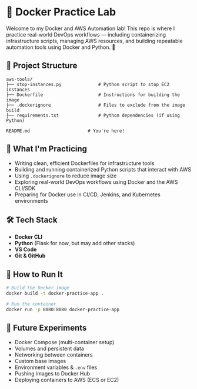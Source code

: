 # 🐳 Docker Practice Lab

Welcome to my Docker and AWS Automation lab! This repo is where I practice real-world DevOps workflows — including containerizing infrastructure scripts, managing AWS resources, and building repeatable automation tools using Docker and Python. 🚀

## 📁 Project Structure

```plaintext
aws-tools/
├── stop-instances.py              # Python script to stop EC2 instances
├── Dockerfile                     # Instructions for building the image
├── .dockerignore                  # Files to exclude from the image build
├── requirements.txt               # Python dependencies (if using Python)

README.md                      # You're here!
```

## 🧠 What I'm Practicing

- Writing clean, efficient Dockerfiles for infrastructure tools
- Building and running containerized Python scripts that interact with AWS
- Using `.dockerignore` to reduce image size
- Exploring real-world DevOps workflows using Docker and the AWS CLI/SDK
- Preparing for Docker use in CI/CD, Jenkins, and Kubernetes environments

## 🛠️ Tech Stack

- **Docker CLI**
- **Python** (Flask for now, but may add other stacks)
- **VS Code**
- **Git & GitHub**

## 🚀 How to Run It

```bash
# Build the Docker image
docker build -t docker-practice-app .

# Run the container
docker run -p 8080:8080 docker-practice-app
```

## 🧪 Future Experiments

- Docker Compose (multi-container setup)
- Volumes and persistent data
- Networking between containers
- Custom base images
- Environment variables & `.env` files
- Pushing images to Docker Hub
- Deploying containers to AWS (ECS or EC2)

